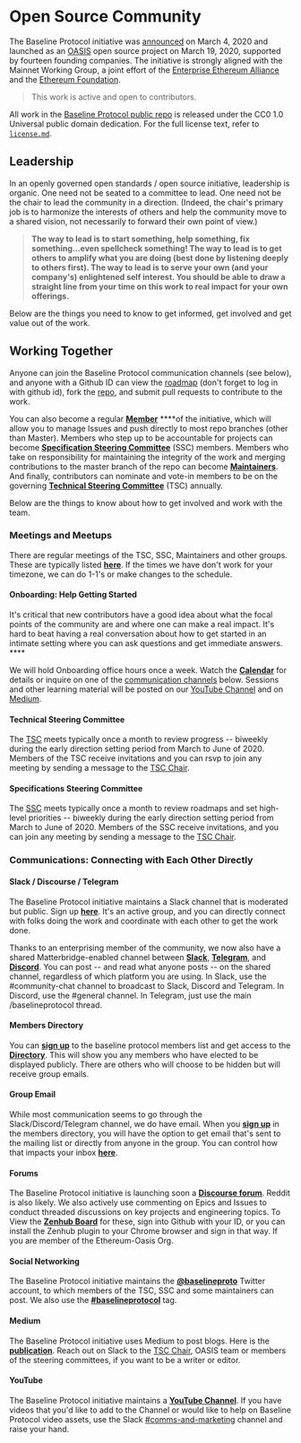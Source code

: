 # Open Source Community

The Baseline Protocol initiative was [announced](https://consensys.net/blog/press-release/ey-and-consensys-announce-formation-of-baseline-protocol-initiative-to-make-ethereum-mainnet-safe-and-effective-for-enterprises/) on March 4, 2020 and launched as an [OASIS](https://oasis-open-projects.org/) open source project on March 19, 2020, supported by fourteen founding companies. The initiative is strongly aligned with the Mainnet Working Group, a joint effort of the [Enterprise Ethereum Alliance](https://entethalliance.org) and the [Ethereum Foundation](https://ethereum.org).

> This work is active and open to contributors.

All work in the [Baseline Protocol public repo](https://github.com/ethereum-oasis/baseline) is released under the CC0 1.0 Universal public domain dedication. For the full license text, refer to [`license.md`](https://github.com/ethereum-oasis/baseline/blob/master/license.md).

## **Leadership**

In an openly governed open standards / open source initiative, leadership is organic. One need not be seated to a committee to lead. One need not be the chair to lead the community in a direction. \(Indeed, the chair's primary job is to harmonize the interests of others and help the community move to a shared vision, not necessarily to forward their own point of view.\)  

> **The way to lead is to start something, help something, fix something...even spellcheck something!  The way to lead is to get others to amplify what you are doing \(best done by listening deeply to others first\). The way to lead is to serve your own \(and your company's\) enlightened self interest. You should be able to draw a straight line from your time on this work to real impact for your own offerings.**

Below are the things you need to know to get informed, get involved and get value out of the work.

## Working Together

Anyone can join the Baseline Protocol communication channels \(see below\), and anyone with a Github ID can view the [roadmap](https://app.zenhub.com/workspaces/baseline-5e713dc4f555144d9d6d17f6/roadmap) \(don't forget to log in with github id\), fork the [repo](https://github.com/ethereum-oasis), and submit pull requests to contribute to the work. 

You can also become a regular [**Member**]() ****of the initiative, which will allow you to manage Issues and push directly to most repo branches \(other than Master\). Members who step up to be accountable for projects can become [**Specification Steering Committee**]() \(SSC\) members. Members who take on responsibility for maintaining the integrity of the work and merging contributions to the master branch of the repo can become [**Maintainers**](). And finally, contributors can nominate and vote-in members to be on the governing [**Technical Steering Committee**]() \(TSC\) annually. 

Below are the things to know about how to get involved and work with the team.

### Meetings and Meetups

There are regular meetings of the TSC, SSC, Maintainers and other groups. These are typically listed [**here**](https://lists.oasis-open-projects.org/g/baseline/calendar). If the times we have don't work for your timezone, we can do 1-1's or make changes to the schedule. 

#### Onboarding: Help Getting Started

It's critical that new contributors have a good idea about what the focal points of the community are and where one can make a real impact. It's hard to beat having a real conversation about how to get started in an intimate setting where you can ask questions and get immediate answers. ****

We will hold Onboarding office hours once a week. Watch the [**Calendar**](https://lists.oasis-open-projects.org/g/baseline/calendar) for details or inquire on one of the [communication channels](community.md#communications-connecting-with-each-other-directly) below.  Sessions and other learning material will be posted on our [YouTube Channel](https://www.youtube.com/playlist?list=PLxmhMSa49Q1CVwTdcUNeoqoME6GRwtSTA) and on [Medium](https://medium.com/baselineprotocol).

#### Technical Steering Committee

The [TSC](community-members.md#your-technical-steering-committee) meets typically once a month to review progress -- biweekly during the early direction setting period from March to June of 2020. Members of the TSC receive invitations and you can rsvp to join any meeting by sending a message to the [TSC Chair](community-members.md#your-provisional-chair).

#### Specifications Steering Committee

The [SSC](community-members.md#your-specifications-steering-committee) meets typically once a month to review roadmaps and set high-level priorities -- biweekly during the early direction setting period from March to June of 2020. Members of the SSC receive invitations, and you can join any meeting by sending a message to the [TSC Chair](community-members.md#your-provisional-chair).

### Communications: Connecting with Each Other Directly

#### Slack / Discourse / Telegram

The Baseline Protocol initiative maintains a Slack channel that is moderated but public. Sign up [**here**](https://communityinviter.com/apps/ethereum-baseline/join-us).  It's an active group, and you can directly connect with folks doing the work and coordinate with each other to get the work done.

Thanks to an enterprising member of the community, we now also have a shared Matterbridge-enabled channel between [**Slack**](https://communityinviter.com/apps/ethereum-baseline/join-us), [**Telegram**](https://t.me/baselineprotocol), and [**Discord**](https://discord.gg/NE8AYD7).  You can post -- and read what anyone posts -- on the shared channel, regardless of which platform you are using. In Slack, use the \#community-chat channel to broadcast to Slack, Discord and Telegram. In Discord, use the \#general channel. In Telegram, just use the main /baselineprotocol thread.  

#### Members Directory

You can [**sign up**](https://lists.oasis-open-projects.org/g/baseline) to the baseline protocol members list and get access to the [**Directory**](https://lists.oasis-open-projects.org/g/baseline/directory). This will show you any members who have elected to be displayed publicly. There are others who will choose to be hidden but will receive group emails.

#### Group Email

While most communication seems to go through the Slack/Discord/Telegram channel, we do have email. When you [**sign up**](https://lists.oasis-open-projects.org/g/baseline) in the members directory, you will have the option to get email that's sent to the mailing list or directly from anyone in the group. You can control how that impacts your inbox [**here**](https://lists.oasis-open-projects.org/g/baseline/editsub). 

#### Forums

The Baseline Protocol initiative is launching soon a [**Discourse forum**](https://discourse.baseline-protocol.org/). Reddit is also likely. We also actively use commenting on Epics and Issues to conduct threaded discussions on key projects and engineering topics. To View the [**Zenhub Board**](https://app.zenhub.com/workspaces/baseline-5e713dc4f555144d9d6d17f6/board?repos=239590893) for these, sign into Github with your ID, or you can install the Zenhub plugin to your Chrome browser and sign in that way. If you are member of the Ethereum-Oasis Org.

#### Social Networking

The Baseline Protocol initiative maintains the [**@baselineproto**](https://twitter.com/baselineproto) Twitter account, to which members of the TSC, SSC and some maintainers can post. We also use the [**\#baselineprotocol**](https://twitter.com/hashtag/Baselineprotocol) tag.

#### Medium

The Baseline Protocol initiative uses Medium to post blogs. Here is the [**publication**](https://medium.com/baselineprotocol).  Reach out on Slack to the [TSC Chair](community-members.md#your-provisional-chair), OASIS team or members of the steering committees, if you want to be a writer or editor.

#### YouTube

The Baseline Protocol initiative maintains a [**YouTube Channel**](https://www.youtube.com/playlist?list=PLxmhMSa49Q1CVwTdcUNeoqoME6GRwtSTA). If you have videos that you'd like to add to the Channel or would like to help on Baseline Protocol video assets, use the Slack [\#comms-and-marketing](https://ethereum-baseline.slack.com/archives/C011NCZ2ES1) channel and raise your hand. 



